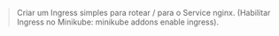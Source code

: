 > Criar um Ingress simples para rotear / para o Service nginx. (Habilitar Ingress no Minikube: minikube addons enable ingress).
